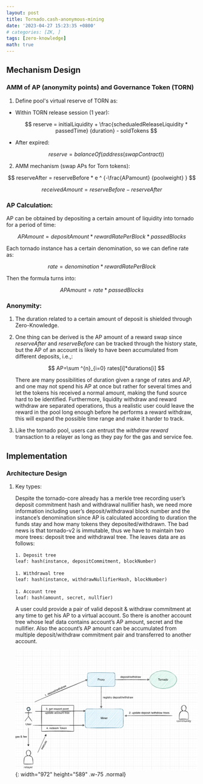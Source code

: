 ```yaml
---
layout: post
title: Tornado.cash-anonymous-mining
date: '2023-04-27 15:23:35 +0800'
# categories: [ZK, ]
tags: [zero-knowledge]
math: true
---
```



## Mechanism Design
### AMM of AP (anonymity points) and Governance Token (TORN)

1. Define pool's virtual reserve of TORN as:

- Within TORN release session (1 year): 
  
    $$ reserve = initialLiquidity + \frac{schedualedReleaseLiquidity * passedTime} {duration} - soldTokens $$

- After expired:
  
  $$ reserve = balanceOf(address(swapContract)) $$

2. AMM mechanism (swap APs for Torn tokens):
   
$$ reserveAfter = reserveBefore * e ^ {-\frac{APamount} {poolweight} } $$

$$ receivedAmount = reserveBefore - reserveAfter $$

### AP Calculation:

AP can be obtained by depositing a certain amount of liquidity into tornado for a period of time:

$$ APAmount = depositAmount * rewardRatePerBlock * passedBlocks $$

Each tornado instance has a certain denomination, so we can define rate as:

$$rate = denomination * rewardRatePerBlock$$

Then the formula turns into:

$$ APAmount = rate * passedBlocks $$

### Anonymity:
1. The duration related to a certain amount of deposit is shielded through Zero-Knowledge.
   
2. One thing can be derived is the AP amount of a reward swap since $reserveAfter$ and $reserveBefore$ can be tracked through the history state, but the AP of an account is likely to have been accumulated from different deposits, i.e.,:
   
   $$ AP=\sum ^{n}_{i=0} rates[i]*durations[i] $$

    There are many possibilities of duration given a range of rates and AP, and one may not spend his AP at once but rather for several times and let the tokens his received a normal amount, making the fund source hard to be identified.
    Furthermore,  liquidity withdraw and reward withdraw are separated operations, thus a realistic user could leave the reward in the pool long enough before he performs a reward withdraw, this will expand the possible time range and make it harder to track.

3. Like the tornado pool, users can entrust the *withdraw reward*  transaction to a relayer as long as they pay for the gas and service fee.

## Implementation

### Architecture Design

1. Key types:
   
    Despite the tornado-core already has a merkle tree recording user’s deposit commitment hash and withdrawal nullifier hash, we need more information including user’s deposit/withdrawal block number and the instance’s denomination since AP is calculated according to duration the funds stay and how many tokens they deposited/withdrawn. The bad news is that tornado-v2 is immutable, thus we have to maintain two more trees: deposit tree and withdrawal tree. The leaves data are as follows:

    ```
    1. Deposit tree
    leaf: hash(instance, depositCommitment, blockNumber)

    1. Withdrawal tree
    leaf: hash(instance, withdrawNullifierHash, blockNumber)

    1. Account tree
    leaf: hash(amount, secret, nullfier)

    ```

    A user could provide a pair of valid deposit & withdraw commitment  at any time to get his AP to a virtual account. So there is another account tree whose leaf data contains account’s AP amount, secret and the nullifier. Also the account’s AP amount can be accumulated from multiple deposit/withdraw commitment pair and transferred to another account.

    ![Desktop View](./posts/20230427/tornado-anonymous-mining-architecture.png){: width="972" height="589" .w-75 .normal}
